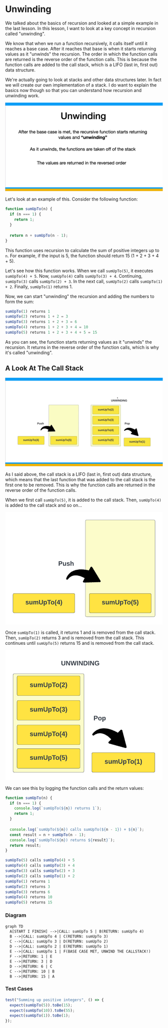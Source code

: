 # Unwinding

We talked about the basics of recursion and looked at a simple example in the last lesson. In this lesson, I want to look at a key concept in recursion called "unwinding".

We know that when we run a function recursively, it calls itself until it reaches a base case. After it reaches that base is when it starts returning values as it "unwinds" the recursion. The order in which the function calls are returned is the reverse order of the function calls. This is because the function calls are added to the call stack, which is a LIFO (last in, first out) data structure.

We're actually going to look at stacks and other data structures later. In fact we will create our own implementation of a stack. I do want to explain the basics now though so that you can understand how recursion and unwinding work.

![](../../assets/04-02-01.png)

Let's look at an example of this. Consider the following function:

```js
function sumUpTo(n) {
  if (n === 1) {
    return 1;
  }

  return n + sumUpTo(n - 1);
}
```

This function uses recursion to calculate the sum of positive integers up to `n`. For example, if the input is 5, the function should return 15 (1 + 2 + 3 + 4 + 5).

Let's see how this function works. When we call `sumUpTo(5)`, it executes `sumUpTo(4) + 5`. Now, `sumUpTo(4)` calls `sumUpTo(3) + 4`. Continuing, `sumUpTo(3)` calls `sumUpTo(2) + 3`. In the next call, `sumUpTo(2)` calls `sumUpTo(1) + 2`. Finally, `sumUpTo(1)` returns 1.

Now, we can start "unwinding" the recursion and adding the numbers to form the sum:

```js
sumUpTo(1) returns 1
sumUpTo(2) returns 1 + 2 = 3
sumUpTo(3) returns 1 + 2 + 3 = 6
sumUpTo(4) returns 1 + 2 + 3 + 4 = 10
sumUpTo(5) returns 1 + 2 + 3 + 4 + 5 = 15
```

As you can see, the function starts returning values as it "unwinds" the recursion. It returns in the reverse order of the function calls, which is why it's called "unwinding".

## A Look At The Call Stack

![](../../assets/04-02-02.png)

As I said above, the call stack is a LIFO (last in, first out) data structure, which means that the last function that was added to the call stack is the first one to be removed. This is why the function calls are returned in the reverse order of the function calls.

When we first call `sumUpTo(5)`, it is added to the call stack. Then, `sumUpTo(4)` is added to the call stack and so on...

![](../../assets/04-02-03.png)

Once `sumUpTo(1)` is called, it returns 1 and is removed from the call stack. Then, `sumUpTo(2)` returns 3 and is removed from the call stack. This continues until `sumUpTo(5)` returns 15 and is removed from the call stack.

![](../../assets/04-02-04.png)

We can see this by logging the function calls and the return values:

```js
function sumUpTo(n) {
  if (n === 1) {
    console.log(`sumUpTo(${n}) returns 1`);
    return 1;
  }

  console.log(`sumUpTo(${n}) calls sumUpTo(${n - 1}) + ${n}`);
  const result = n + sumUpTo(n - 1);
  console.log(`sumUpTo(${n}) returns ${result}`);
  return result;
}
```

```js
sumUpTo(5) calls sumUpTo(4) + 5
sumUpTo(4) calls sumUpTo(3) + 4
sumUpTo(3) calls sumUpTo(2) + 3
sumUpTo(2) calls sumUpTo(1) + 2
sumUpTo(1) returns 1
sumUpTo(2) returns 3
sumUpTo(3) returns 6
sumUpTo(4) returns 10
sumUpTo(5) returns 15
```

### Diagram

```mermaid
graph TD
  A[START I FINISH] -->|CALL: sumUpTo 5 | B(RETURN: sumUpTo 4)
  B -->|CALL: sumUpTo 4 | C(RETURN: sumUpTo 3)
  C -->|CALL: sumUpTo 3 | D(RETURN: sumUpTo 2)
  D -->|CALL: sumUpTo 2 | E(RETURN: sumUpTo 1)
  E -->|CALL: sumUpTo 1 | F(BASE CASE MET, UNWIND THE CALLSTACK!)
  F -->|RETURN: 1 | E
  E -->|RETURN: 3 | D
  D -->|RETURN: 6 | C
  C -->|RETURN: 10 | B
  B -->|RETURN: 15 | A
```

### Test Cases

```js
test("Summing up positive integers", () => {
  expect(sumUpTo(5)).toBe(15);
  expect(sumUpTo(10)).toBe(55);
  expect(sumUpTo(1)).toBe(1);
});
```
